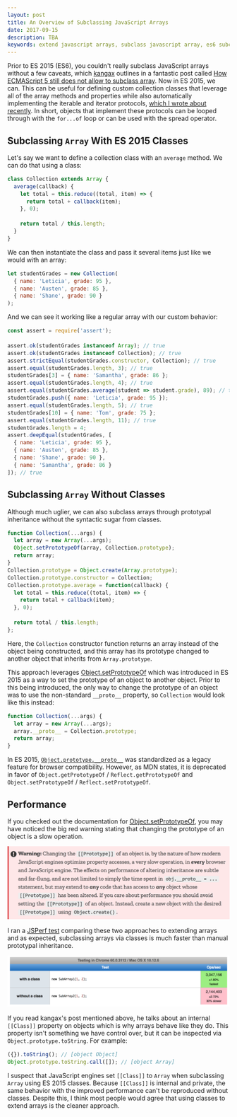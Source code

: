 ```yaml
---
layout: post
title: An Overview of Subclassing JavaScript Arrays
date: 2017-09-15
description: TBA
keywords: extend javascript arrays, subclass javascript array, es6 subclassing, es6 classes, es 2015 classes, javascript collections, collection classes, prototypal inheritance with arrays
---
```


Prior to ES 2015 (ES6), you couldn't really subclass JavaScript arrays without a few caveats, which [kangax](https://twitter.com/kangax) outlines in a fantastic post called [How ECMAScript 5 still does not allow to subclass array](http://perfectionkills.com/how-ecmascript-5-still-does-not-allow-to-subclass-an-array/). Now in ES 2015, we can. This can be useful for defining custom collection classes that leverage all of the array methods and properties while also automatically implementing the iterable and iterator protocols, [which I wrote about recently](/2017/08/27/iterables-and-iterators-in-javascript.html). In short, objects that implement these protocols can be looped through with the `for...of` loop or can be used with the spread operator.

## Subclassing `Array` With ES 2015 Classes

Let's say we want to define a collection class with an `average` method. We can do that using a class:

```js
class Collection extends Array {
  average(callback) {
    let total = this.reduce((total, item) => {
      return total + callback(item);
    }, 0);

    return total / this.length;
  }
}
```

We can then instantiate the class and pass it several items just like we would with an array:

```js
let studentGrades = new Collection(
  { name: 'Leticia', grade: 95 },
  { name: 'Austen', grade: 85 },
  { name: 'Shane', grade: 90 }
);
```

And we can see it working like a regular array with our custom behavior:

```js
const assert = require('assert');

assert.ok(studentGrades instanceof Array); // true
assert.ok(studentGrades instanceof Collection); // true
assert.strictEqual(studentGrades.constructor, Collection); // true
assert.equal(studentGrades.length, 3); // true
studentGrades[3] = { name: 'Samantha', grade: 86 };
assert.equal(studentGrades.length, 4); // true
assert.equal(studentGrades.average(student => student.grade), 89); // true
studentGrades.push({ name: 'Leticia', grade: 95 });
assert.equal(studentGrades.length, 5); // true
studentGrades[10] = { name: 'Tom', grade: 75 };
assert.equal(studentGrades.length, 11); // true
studentGrades.length = 4;
assert.deepEqual(studentGrades, [
  { name: 'Leticia', grade: 95 },
  { name: 'Austen', grade: 85 },
  { name: 'Shane', grade: 90 },
  { name: 'Samantha', grade: 86 }
]); // true
```

## Subclassing `Array` Without Classes

Although much uglier, we can also subclass arrays through prototypal inheritance without the syntactic sugar from classes.

```js
function Collection(...args) {
  let array = new Array(...args);
  Object.setPrototypeOf(array, Collection.prototype);
  return array;
}
Collection.prototype = Object.create(Array.prototype);
Collection.prototype.constructor = Collection;
Collection.prototype.average = function(callback) {
  let total = this.reduce((total, item) => {
    return total + callback(item);
  }, 0);

  return total / this.length;
};
```

Here, the `Collection` constructor function returns an array instead of the object being constructed, and this array has its prototype changed to another object that inherits from `Array.prototype`.

This approach leverages [Object.setPrototypeOf](https://developer.mozilla.org/en-US/docs/Web/JavaScript/Reference/Global_Objects/Object/setPrototypeOf) which was introduced in ES 2015 as a way to set the prototype of an object to another object. Prior to this being introduced, the only way to change the prototype of an object was to use the non-standard `__proto__` property, so `Collection` would look like this instead:

```js
function Collection(...args) {
  let array = new Array(...args);
  array.__proto__ = Collection.prototype;
  return array;
}
```

In ES 2015, [`Object.prototype.__proto__`](https://developer.mozilla.org/en-US/docs/Web/JavaScript/Reference/Global_Objects/Object/proto) was standardized as a legacy feature for browser compatibility. However, as MDN states, it is deprecated in favor of  `Object.getPrototypeOf` / `Reflect.getPrototypeOf` and `Object.setPrototypeOf` / `Reflect.setPrototypeOf`.

## Performance

If you checked out the documentation for [Object.setPrototypeOf](https://developer.mozilla.org/en-US/docs/Web/JavaScript/Reference/Global_Objects/Object/setPrototypeOf), you may have noticed the big red warning stating that changing the prototype of an object is a slow operation.

![Object.setPrototypeOf performance warning](/images/object-setprototypeof-warning.png)

I ran a [JSPerf test](https://jsperf.com/subclass-array) comparing these two approaches to extending arrays and as expected, subclassing arrays via classes is much faster than manual prototypal inheritance.

![Subclassing Array performance comparison](/images/array-subclass-performance-comparison.png)

If you read kangax's post mentioned above, he talks about an internal `[[Class]]` property on objects which is why arrays behave like they do. This property isn't something we have control over, but it can be inspected via `Object.prototype.toString`. For example:

```js
({}).toString(); // [object Object]
Object.prototype.toString.call([]); // [object Array]
```

I suspect that JavaScript engines set `[[Class]]` to `Array` when subclassing `Array` using ES 2015 classes. Because `[[Class]]` is internal and private, the same behavior with the improved performance can't be reproduced without classes. Despite this, I think most people would agree that using classes to extend arrays is the cleaner approach.
